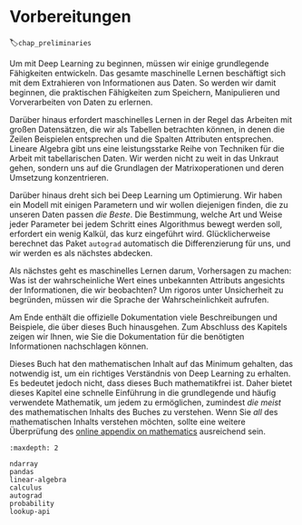 #  Vorbereitungen
:label:`chap_preliminaries`

Um mit Deep Learning zu beginnen, müssen wir einige grundlegende Fähigkeiten entwickeln. Das gesamte maschinelle Lernen beschäftigt sich mit dem Extrahieren von Informationen aus Daten. So werden wir damit beginnen, die praktischen Fähigkeiten zum Speichern, Manipulieren und Vorverarbeiten von Daten zu erlernen.

Darüber hinaus erfordert maschinelles Lernen in der Regel das Arbeiten mit großen Datensätzen, die wir als Tabellen betrachten können, in denen die Zeilen Beispielen entsprechen und die Spalten Attributen entsprechen. Lineare Algebra gibt uns eine leistungsstarke Reihe von Techniken für die Arbeit mit tabellarischen Daten. Wir werden nicht zu weit in das Unkraut gehen, sondern uns auf die Grundlagen der Matrixoperationen und deren Umsetzung konzentrieren.

Darüber hinaus dreht sich bei Deep Learning um Optimierung. Wir haben ein Modell mit einigen Parametern und wir wollen diejenigen finden, die zu unseren Daten passen *die Beste*. Die Bestimmung, welche Art und Weise jeder Parameter bei jedem Schritt eines Algorithmus bewegt werden soll, erfordert ein wenig Kalkül, das kurz eingeführt wird. Glücklicherweise berechnet das Paket `autograd` automatisch die Differenzierung für uns, und wir werden es als nächstes abdecken.

Als nächstes geht es maschinelles Lernen darum, Vorhersagen zu machen: Was ist der wahrscheinliche Wert eines unbekannten Attributs angesichts der Informationen, die wir beobachten? Um rigoros unter Unsicherheit zu begründen, müssen wir die Sprache der Wahrscheinlichkeit aufrufen.

Am Ende enthält die offizielle Dokumentation viele Beschreibungen und Beispiele, die über dieses Buch hinausgehen. Zum Abschluss des Kapitels zeigen wir Ihnen, wie Sie die Dokumentation für die benötigten Informationen nachschlagen können.

Dieses Buch hat den mathematischen Inhalt auf das Minimum gehalten, das notwendig ist, um ein richtiges Verständnis von Deep Learning zu erhalten. Es bedeutet jedoch nicht, dass dieses Buch mathematikfrei ist. Daher bietet dieses Kapitel eine schnelle Einführung in die grundlegende und häufig verwendete Mathematik, um jedem zu ermöglichen, zumindest *die meist* des mathematischen Inhalts des Buches zu verstehen. Wenn Sie *all* des mathematischen Inhalts verstehen möchten, sollte eine weitere Überprüfung des [online appendix on mathematics](https://d2l.ai/chapter_appendix-mathematics-for-deep-learning/index.html) ausreichend sein.

```toc
:maxdepth: 2

ndarray
pandas
linear-algebra
calculus
autograd
probability
lookup-api
```
